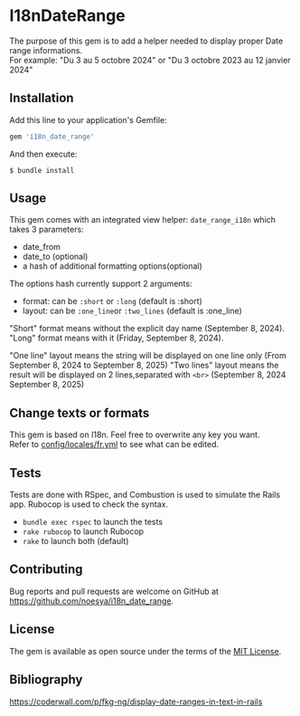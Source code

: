 # I18nDateRange

The purpose of this gem is to add a helper needed to display proper Date range informations.  
For example: "Du 3 au 5 octobre 2024" or "Du 3 octobre 2023 au 12 janvier 2024"

## Installation

Add this line to your application's Gemfile:

```ruby
gem 'i18n_date_range'
```
And then execute:

    $ bundle install

## Usage

This gem comes with an integrated view helper: `date_range_i18n` which takes 3 parameters:
- date_from
- date_to (optional)
- a hash of additional formatting options(optional) 

The options hash currently support 2 arguments:
- format: can be `:short` or `:long` (default is :short)
- layout: can be `:one_line`or `:two_lines` (default is :one_line)

"Short" format means without the explicit day name (September 8, 2024).  
"Long" format means with it (Friday, September 8, 2024).  

"One line" layout means the string will be displayed on one line only (From September 8, 2024 to September 8, 2025)
"Two lines" layout means the result will be displayed on 2 lines,separated with `<br>` (September 8, 2024<br>September 8, 2025)

## Change texts or formats

This gem is based on I18n. Feel free to overwrite any key you want.  
Refer to [config/locales/fr.yml](config/locales/fr.yml) to see what can be edited.

## Tests

Tests are done with RSpec, and Combustion is used to simulate the Rails app.
Rubocop is used to check the syntax.

- `bundle exec rspec` to launch the tests
- `rake rubocop` to launch Rubocop
- `rake` to launch both (default)

## Contributing

Bug reports and pull requests are welcome on GitHub at https://github.com/noesya/i18n_date_range.

## License

The gem is available as open source under the terms of the [MIT License](https://opensource.org/licenses/MIT).

## Bibliography

https://coderwall.com/p/fkg-ng/display-date-ranges-in-text-in-rails